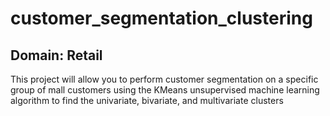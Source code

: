 
# customer_segmentation_clustering
## Domain: Retail
This project will allow you to perform customer segmentation on a specific group of mall customers
using the KMeans unsupervised machine learning algorithm to find the univariate, bivariate, and multivariate clusters
